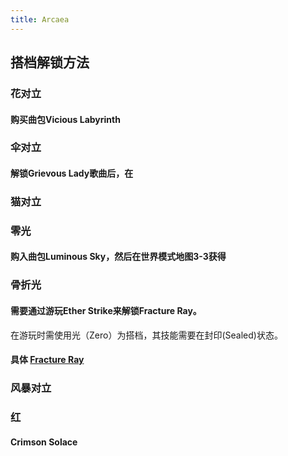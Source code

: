 ```yaml
---
title: Arcaea
---
```


## 搭档解锁方法
### 花对立
#### 购买曲包Vicious Labyrinth
### 伞对立
#### 解锁Grievous Lady歌曲后，在
### 猫对立
### 零光
#### 购入曲包Luminous Sky，然后在世界模式地图3-3获得
### 骨折光
#### 需要通过游玩Ether Strike来解锁Fracture Ray。
在游玩时需使用光（Zero）为搭档，其技能需要在封印(Sealed)状态。
#### 具体 [Fracture Ray](https://wiki.arcaea.cn/index.php/Fracture_Ray)
### 风暴对立
### 红
#### Crimson Solace
